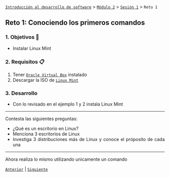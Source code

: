 [`Introducción al desarrollo de software`](../../../README.md) > [`Módulo 2`](../../README.md) > [`Sesión 1`](../README.md) > `Reto 1`

## Reto 1: Conociendo los primeros comandos

<div style="text-align: justify;">

### 1. Objetivos :dart:

- Instalar Linux Mint

### 2. Requisitos :clipboard:

1. Tener [`Oracle Virtual Box`](https://www.virtualbox.org/) instalado 
2. Descargar la ISO de [`Linux Mint`](https://linuxmint.com/download.php)
### 3. Desarrollo

- Con lo revisado en el ejemplo 1 y 2 instala Linux Mint
---

Contesta las siguientes preguntas:

- ¿Qué es un escritorio en Linux?
- Menciona 3 escritorios de Linux
- Investiga 3 distribuciones más de Linux y conoce el próposito de cada una

---

Ahora realiza lo mismo utilizando unicamente un comando

[`Anterior`](../README.md) | [`Siguiente`](../Sesion-02)
</div>